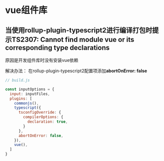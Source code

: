 # vue组件库

## 当使用rollup-plugin-typescript2进行编译打包时提示TS2307: Cannot find module vue  or its corresponding type declarations

原因是开发组件库时没有安装vue依赖  

解决办法：
在rollup-plugin-typescript2配置项添加**abortOnError: false**

```js
// build.js

const inputOptions = {
  input: inputFiles,
  plugins: [
    commonjs(),
    typescript({
      tsconfigOverride: {
        compilerOptions: {
          declaration: true,
        }
      },
      abortOnError: false,
    }),
    vue(),
  ]
}
```
